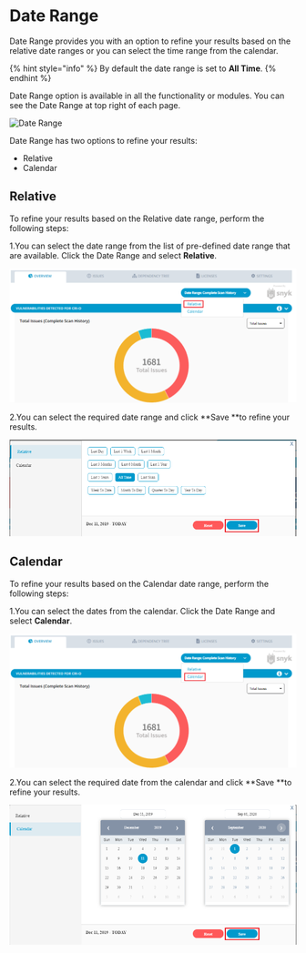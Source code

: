 # Date Range

Date Range provides you with an option to refine your results based on the relative date ranges or you can select the time range from the calendar.&#x20;

{% hint style="info" %}
By default the date range is set to **All Time**.
{% endhint %}

Date Range option is available in all the functionality or modules. You can see the Date Range at top right of each page.&#x20;

![Date Range](../.gitbook/assets/date\_range\_new.png)

Date Range has two options to refine your results:

* Relative&#x20;
* Calendar&#x20;

## Relative&#x20;

To refine your results based on the Relative date range,  perform the following steps:

1.You can select the date range from the list of pre-defined date range that are available. Click the Date Range and select **Relative**.

![Relative Date Range](../.gitbook/assets/relative.png)

2.You can select the required date range and click **Save **to refine your results. &#x20;

![Relative](../.gitbook/assets/r-.png)

## Calendar&#x20;

To refine your results based on the Calendar date range,  perform the following steps:

1.You can select the dates from the calendar. Click the Date Range and select **Calendar**.

![Relative Date Range](../.gitbook/assets/cal2.png)

2.You can select the required date from the calendar and click **Save **to refine your results. &#x20;

![Calendar](../.gitbook/assets/calendar.png)
